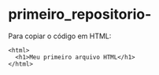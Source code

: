 # primeiro_repositorio-

Para copiar o código em HTML:
```
<html>
  <h1>Meu primeiro arquivo HTML</h1>
</html>
```
